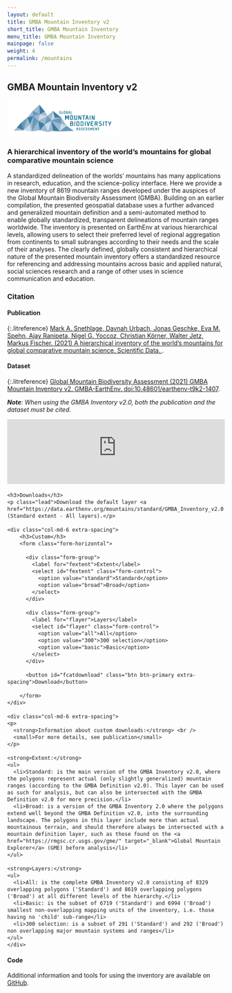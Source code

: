 ```yaml
---
layout: default
title: GMBA Mountain Inventory v2
short_title: GMBA Mountain Inventory
menu_title: GMBA Mountain Inventory
mainpage: false
weight: 4
permalink: /mountains
---
```



<script type="application/ld+json">
{
  "@context": "http://schema.org",
  "@type": "Dataset",
  "@id": "https://doi.org/10.48601/earthenv-t9k2-1407",
  "url": "https://earthenv.org/mountains",
  "additionalType": "Geospatial vector layer",
  "name": "GMBA Mountain Inventory v2",
  "author": {
    "name": "Global Mountain Biodiversity Assessment",
    "affiliation": {
      "@type": "Organization",
      "@id": "https://ror.org/02k7v4d05",
      "name": "University of Bern"
    },
    "@type": "Organization",
    "@id": "Global Mountain Biodiversity Assessment"
  },
  "editor": [
    {
      "name": "Mark Snethlage",
      "givenName": "Mark",
      "familyName": "Snethlage",
      "affiliation": {
        "@type": "Organization"
      },
      "contributorType": "ContactPerson",
      "@type": "Person",
      "@id": "Mark Snethlage"
    },
    {
      "name": "Mark Snethlage",
      "givenName": "Mark",
      "familyName": "Snethlage",
      "affiliation": {
        "@type": "Organization"
      },
      "contributorType": "DataManager",
      "@type": "Person",
      "@id": "Mark Snethlage"
    },
    {
      "name": "Davnah Urbach",
      "givenName": "Davnah",
      "familyName": "Urbach",
      "affiliation": {
        "@type": "Organization"
      },
      "contributorType": "ProjectLeader",
      "@type": "Person",
      "@id": "Davnah Urbach"
    }
  ],
  "description": "A standardized delineation of the worlds’ mountains has many applications in research, education, and the science-policy interface. Here we provide a new inventory of 8619 mountain ranges developed under the auspices of the Global Mountain Biodiversity Assessment (GMBA). Building on an earlier compilation, the presented geospatial database uses a further advanced and generalized mountain definition and a semi-automated method to enable globally standardized, transparent delineations of mountain ranges worldwide. The inventory is presented on EarthEnv at various hierarchical levels, allowing users to select their preferred level of regional aggregation from continents to small subranges according to their needs and the scale of their analyses. The clearly defined, globally consistent and hierarchical nature of the presented mountain inventory offers a standardized resource for referencing and addressing mountains across basic and applied natural, social sciences research and a range of other uses in science communication and education.",
  "license": "https://creativecommons.org/licenses/by-sa/4.0/legalcode",
  "version": "2.0",
  "keywords": "FOS: Earth and related environmental sciences, FOS: Earth and related environmental sciences",
  "inLanguage": "en",
  "contentSize": "322mb",
  "encodingFormat": "Shapefile",
  "datePublished": "2021",
  "spatialCoverage": {
    "@type": "Place",
    "geo": {
      "@type": "GeoShape",
      "address": "World",
      "box": "-56 -180 84 180"
    }
  },
  "schemaVersion": "http://datacite.org/schema/kernel-4",
  "publisher": {
    "@type": "Organization",
    "name": "GMBA-EarthEnv"
  },
  "funder": {
    "@id": "https://doi.org/10.13039/501100004902",
    "@type": "Organization",
    "name": "Akademie der Naturwissenschaften"
  },
  "provider": {
    "@type": "Organization",
    "name": "datacite"
  }
}
</script>

## GMBA Mountain Inventory v2


<div class="pull-right">
  <a href="https://www.gmba.unibe.ch/" target="_blank"><img src="/images/logos/gmba_logo.png" width="260px" /></a>
</div>

### A hierarchical inventory of the world’s mountains for global comparative mountain science

A standardized delineation of the worlds’ mountains has many applications in research, education, and the science-policy interface. Here we provide a new inventory of 8619 mountain ranges developed under the auspices of the Global Mountain Biodiversity Assessment (GMBA). Building on an earlier compilation, the presented geospatial database uses a further advanced and generalized mountain definition and a semi-automated method to enable globally standardized, transparent delineations of mountain ranges worldwide. The inventory is presented on EarthEnv at various hierarchical levels, allowing users to select their preferred level of regional aggregation from continents to small subranges according to their needs and the scale of their analyses. The clearly defined, globally consistent and hierarchical nature of the presented mountain inventory offers a standardized resource for referencing and addressing mountains across basic and applied natural, social sciences research and a range of other uses in science communication and education.

### Citation
#### Publication
{:.litreference}
[Mark A. Snethlage, Davnah Urbach, Jonas Geschke, Eva M. Spehn, Ajay Ranipeta, Nigel G. Yoccoz, Christian Körner, Walter Jetz, Markus Fischer. (2021) A hierarchical inventory of the world’s mountains for global comparative mountain science. Scientific Data. ](https://www.nature.com/sdata/).

#### Dataset
{:.litreference}
[Global Mountain Biodiversity Assessment (2021) GMBA Mountain Inventory v2. GMBA-EarthEnv. doi:10.48601/earthenv-t9k2-1407](https://www.earthenv.org/mountains).

_**Note**: When using the GMBA Inventory v2.0, both the publication and the dataset must be cited._

<!--
{::options parse_block_html="true" /}
-->

<div class="col-md-12 extra-spacing">
<iframe class="mapframe_right" style="float: none; min-width: 70%; width: 100%"
      src="https://dev-dot-earthenv-dot-map-of-life.appspot.com/mountains"
      name="map" frameborder="0" allowfullscreen="true"></iframe>
</div>

<div class="col-md-12 extra-spacing">

    <h3>Downloads</h3>
    <p class="lead">Download the default layer <a href="https://data.earthenv.org/mountains/standard/GMBA_Inventory_v2.0.zip">here</a> (Standard extent - All layers).</p>

    <div class="col-md-6 extra-spacing">
        <h3>Custom</h3>
        <form class="form-horizontal">

          <div class="form-group">
            <label for="fextent">Extent</label>
            <select id="fextent" class="form-control">
              <option value="standard">Standard</option>
              <option value="broad">Broad</option>
            </select>       
          </div>

          <div class="form-group">
            <label for="flayer">Layers</label>
            <select id="flayer" class="form-control">
              <option value="all">All</option>
              <option value="300">300 selection</option>
              <option value="basic">Basic</option>
            </select>
          </div>

          <button id="fcatdownload" class="btn btn-primary extra-spacing">Download</button>

        </form>
    </div>
    
    <div class="col-md-6 extra-spacing">
    <p>
      <strong>Information about custom downloads:</strong> <br />
      <small>For more details, see publication</small>
    </p>
    
    <strong>Extent:</strong>
    <ul>
      <li>Standard: is the main version of the GMBA Inventory v2.0, where the polygons represent actual (only slightly generalized) mountain ranges (according to the GMBA Definition v2.0). This layer can be used as such for analysis, but can also be intersected with the GMBA Definition v2.0 for more precision.</li>
      <li>Broad: is a version of the GMBA Inventory 2.0 where the polygons extend well beyond the GMBA Definition v2.0, into the surrounding landscape. The polygons in this layer include more than actual mountainous terrain, and should therefore always be intersected with a mountain definition layer, such as those found on the <a href="https://rmgsc.cr.usgs.gov/gme/" target="_blank">Global Mountain Explorer</a> (GME) before analysis</li>
    </ul>
    
    <strong>Layers:</strong>
    <ul>
      <li>All: is the complete GMBA Inventory v2.0 consisting of 8329 overlapping polygons ('Standard') and 8619 overlapping polygons ('Broad') at all different levels of the hierarchy.</li>
      <li>Basic: is the subset of 6719 ('Standard') and 6994 ('Broad') smallest non-overlapping mapping units of the inventory, i.e. those having no 'child' sub-range</li>
      <li>300 selection: is a subset of 291 ('Standard') and 292 ('Broad') non overlapping major mountain systems and ranges</li>
    </ul>
    </div>

</div>


<div class="col-md-12 extra-spacing">
  <h4>Code</h4>
  <p>
    Additional information and tools for using the inventory are available on 
    <a href="https://github.com/gmba-biodiversity/inventory" target="_blank">GitHub</a>.
  </p>
</div>


<script type="text/javascript">

  var base_url = 'https://data.earthenv.org/mountains/';

  // custom downloads
  $('#fcatdownload').click(function() {
    var fext = $('#fextent').val();
    var flyr = $('#flayer').val();

    var fext_file = (fext == 'broad') ? '_broad' : '';
    
    var url = base_url + fext + '/GMBA_Inventory_v2.0{fext_file}_{lyr}.zip';
    url = url.replace('{fext_file}', fext_file);
    url = url.replace('{lyr}', flyr);
    url = url.replace('_all.zip', '.zip');
    
    window.open(url);

    return false;
  });  
</script>
